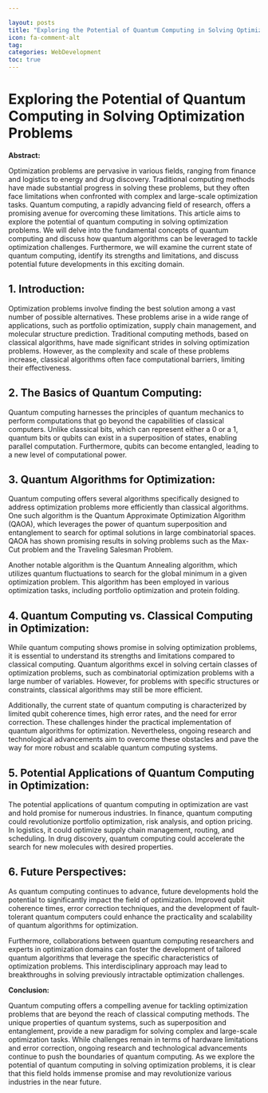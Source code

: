 ```yaml
---

layout: posts
title: "Exploring the Potential of Quantum Computing in Solving Optimization Problems"
icon: fa-comment-alt
tag:      
categories: WebDevelopment
toc: true
---
```




# Exploring the Potential of Quantum Computing in Solving Optimization Problems

**Abstract:**

Optimization problems are pervasive in various fields, ranging from finance and logistics to energy and drug discovery. Traditional computing methods have made substantial progress in solving these problems, but they often face limitations when confronted with complex and large-scale optimization tasks. Quantum computing, a rapidly advancing field of research, offers a promising avenue for overcoming these limitations. This article aims to explore the potential of quantum computing in solving optimization problems. We will delve into the fundamental concepts of quantum computing and discuss how quantum algorithms can be leveraged to tackle optimization challenges. Furthermore, we will examine the current state of quantum computing, identify its strengths and limitations, and discuss potential future developments in this exciting domain.

## 1. Introduction:

Optimization problems involve finding the best solution among a vast number of possible alternatives. These problems arise in a wide range of applications, such as portfolio optimization, supply chain management, and molecular structure prediction. Traditional computing methods, based on classical algorithms, have made significant strides in solving optimization problems. However, as the complexity and scale of these problems increase, classical algorithms often face computational barriers, limiting their effectiveness.

## 2. The Basics of Quantum Computing:

Quantum computing harnesses the principles of quantum mechanics to perform computations that go beyond the capabilities of classical computers. Unlike classical bits, which can represent either a 0 or a 1, quantum bits or qubits can exist in a superposition of states, enabling parallel computation. Furthermore, qubits can become entangled, leading to a new level of computational power.

## 3. Quantum Algorithms for Optimization:

Quantum computing offers several algorithms specifically designed to address optimization problems more efficiently than classical algorithms. One such algorithm is the Quantum Approximate Optimization Algorithm (QAOA), which leverages the power of quantum superposition and entanglement to search for optimal solutions in large combinatorial spaces. QAOA has shown promising results in solving problems such as the Max-Cut problem and the Traveling Salesman Problem.

Another notable algorithm is the Quantum Annealing algorithm, which utilizes quantum fluctuations to search for the global minimum in a given optimization problem. This algorithm has been employed in various optimization tasks, including portfolio optimization and protein folding.

## 4. Quantum Computing vs. Classical Computing in Optimization:

While quantum computing shows promise in solving optimization problems, it is essential to understand its strengths and limitations compared to classical computing. Quantum algorithms excel in solving certain classes of optimization problems, such as combinatorial optimization problems with a large number of variables. However, for problems with specific structures or constraints, classical algorithms may still be more efficient.

Additionally, the current state of quantum computing is characterized by limited qubit coherence times, high error rates, and the need for error correction. These challenges hinder the practical implementation of quantum algorithms for optimization. Nevertheless, ongoing research and technological advancements aim to overcome these obstacles and pave the way for more robust and scalable quantum computing systems.

## 5. Potential Applications of Quantum Computing in Optimization:

The potential applications of quantum computing in optimization are vast and hold promise for numerous industries. In finance, quantum computing could revolutionize portfolio optimization, risk analysis, and option pricing. In logistics, it could optimize supply chain management, routing, and scheduling. In drug discovery, quantum computing could accelerate the search for new molecules with desired properties.

## 6. Future Perspectives:

As quantum computing continues to advance, future developments hold the potential to significantly impact the field of optimization. Improved qubit coherence times, error correction techniques, and the development of fault-tolerant quantum computers could enhance the practicality and scalability of quantum algorithms for optimization.

Furthermore, collaborations between quantum computing researchers and experts in optimization domains can foster the development of tailored quantum algorithms that leverage the specific characteristics of optimization problems. This interdisciplinary approach may lead to breakthroughs in solving previously intractable optimization challenges.

**Conclusion:**

Quantum computing offers a compelling avenue for tackling optimization problems that are beyond the reach of classical computing methods. The unique properties of quantum systems, such as superposition and entanglement, provide a new paradigm for solving complex and large-scale optimization tasks. While challenges remain in terms of hardware limitations and error correction, ongoing research and technological advancements continue to push the boundaries of quantum computing. As we explore the potential of quantum computing in solving optimization problems, it is clear that this field holds immense promise and may revolutionize various industries in the near future.